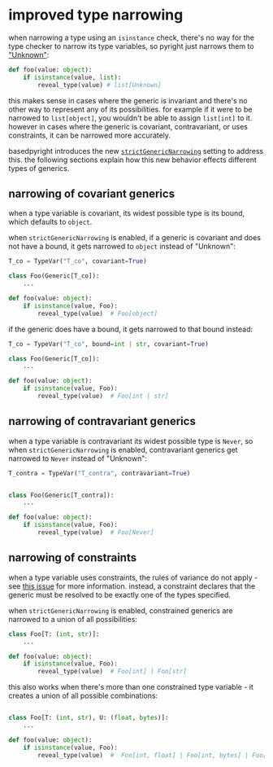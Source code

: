 # improved type narrowing

when narrowing a type using an `isinstance` check, there's no way for the type checker to narrow its type variables, so pyright just narrows them to ["Unknown"](../usage/mypy-comparison.md#unknown-type-and-strict-mode):

```py
def foo(value: object):
    if isinstance(value, list):
        reveal_type(value) # list[Unknown]
```

this makes sense in cases where the generic is invariant and there's no other way to represent any of its possibilities. for example if it were to be narrowed to `list[object]`, you wouldn't be able to assign `list[int]` to it. however in cases where the generic is covariant, contravariant, or uses constraints, it can be narrowed more accurately.

basedpyright introduces the new [`strictGenericNarrowing`](../configuration/config-files.md#strictGenericNarrowing) setting to address this. the following sections explain how this new behavior effects different types of generics.

## narrowing of covariant generics

when a type variable is covariant, its widest possible type is its bound, which defaults to `object`.

when `strictGenericNarrowing` is enabled, if a generic is covariant and does not have a bound, it gets narrowed to `object` instead of "Unknown":

```py
T_co = TypeVar("T_co", covariant=True)

class Foo(Generic[T_co]):
    ...

def foo(value: object):
    if isinstance(value, Foo):
        reveal_type(value)  # Foo[object]
```

if the generic does have a bound, it gets narrowed to that bound instead:

```py
T_co = TypeVar("T_co", bound=int | str, covariant=True)

class Foo(Generic[T_co]):
    ...

def foo(value: object):
    if isinstance(value, Foo):
        reveal_type(value)  # Foo[int | str]
```

## narrowing of contravariant generics

when a type variable is contravariant its widest possible type is `Never`, so when `strictGenericNarrowing` is enabled, contravariant generics get narrowed to `Never` instead of "Unknown":

```py
T_contra = TypeVar("T_contra", contravariant=True)


class Foo(Generic[T_contra]):
    ...

def foo(value: object):
    if isinstance(value, Foo):
        reveal_type(value)  # Foo[Never]
```

## narrowing of constraints

when a type variable uses constraints, the rules of variance do not apply - see [this issue](https://github.com/DetachHead/basedpyright/issues/893) for more information. instead, a constraint declares that the generic must be resolved to be exactly one of the types specified.

when `strictGenericNarrowing` is enabled, constrained generics are narrowed to a union of all possibilities:

```py
class Foo[T: (int, str)]:
    ...

def foo(value: object):
    if isinstance(value, Foo):
        reveal_type(value)  # Foo[int] | Foo[str]
```

this also works when there's more than one constrained type variable - it creates a union of all possible combinations:

```py

class Foo[T: (int, str), U: (float, bytes)]:
    ...

def foo(value: object):
    if isinstance(value, Foo):
        reveal_type(value)  #  Foo[int, float] | Foo[int, bytes] | Foo[str, float] | Foo[str, bytes]
```
